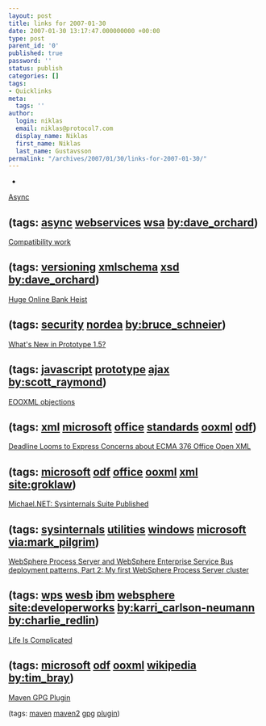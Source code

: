 ```yaml
---
layout: post
title: links for 2007-01-30
date: 2007-01-30 13:17:47.000000000 +00:00
type: post
parent_id: '0'
published: true
password: ''
status: publish
categories: []
tags:
- Quicklinks
meta:
  tags: ''
author:
  login: niklas
  email: niklas@protocol7.com
  display_name: Niklas
  first_name: Niklas
  last_name: Gustavsson
permalink: "/archives/2007/01/30/links-for-2007-01-30/"
---
```

- 
[Async](http://www.webservices.org/weblog/dave_orchard/async)

(tags: [async](http://del.icio.us/protocol7/async) [webservices](http://del.icio.us/protocol7/webservices) [wsa](http://del.icio.us/protocol7/wsa) [by:dave\_orchard](http://del.icio.us/protocol7/by:dave_orchard))
- 
[Compatibility work](http://www.pacificspirit.com/Authoring/Compatibility/)

(tags: [versioning](http://del.icio.us/protocol7/versioning) [xmlschema](http://del.icio.us/protocol7/xmlschema) [xsd](http://del.icio.us/protocol7/xsd) [by:dave\_orchard](http://del.icio.us/protocol7/by:dave_orchard))
- 
[Huge Online Bank Heist](http://www.schneier.com/blog/archives/2007/01/huge_online_ban.html)

(tags: [security](http://del.icio.us/protocol7/security) [nordea](http://del.icio.us/protocol7/nordea) [by:bruce\_schneier](http://del.icio.us/protocol7/by:bruce_schneier))
- 
[What's New in Prototype 1.5?](http://www.xml.com/pub/a/2007/01/24/whats-new-in-prototype-15.html)

(tags: [javascript](http://del.icio.us/protocol7/javascript) [prototype](http://del.icio.us/protocol7/prototype) [ajax](http://del.icio.us/protocol7/ajax) [by:scott\_raymond](http://del.icio.us/protocol7/by:scott_raymond))
- 
[EOOXML objections](http://www.grokdoc.net/index.php/EOOXML_objections)

(tags: [xml](http://del.icio.us/protocol7/xml) [microsoft](http://del.icio.us/protocol7/microsoft) [office](http://del.icio.us/protocol7/office) [standards](http://del.icio.us/protocol7/standards) [ooxml](http://del.icio.us/protocol7/ooxml) [odf](http://del.icio.us/protocol7/odf))
- 
[Deadline Looms to Express Concerns about ECMA 376 Office Open XML](http://www.groklaw.net/article.php?story=20070123071154671)

(tags: [microsoft](http://del.icio.us/protocol7/microsoft) [odf](http://del.icio.us/protocol7/odf) [office](http://del.icio.us/protocol7/office) [ooxml](http://del.icio.us/protocol7/ooxml) [xml](http://del.icio.us/protocol7/xml) [site:groklaw](http://del.icio.us/protocol7/site:groklaw))
- 
[Michael.NET: Sysinternals Suite Published](http://michaeldotnet.blogspot.com/2007/01/sysinternals-suite-published.html)

(tags: [sysinternals](http://del.icio.us/protocol7/sysinternals) [utilities](http://del.icio.us/protocol7/utilities) [windows](http://del.icio.us/protocol7/windows) [microsoft](http://del.icio.us/protocol7/microsoft) [via:mark\_pilgrim](http://del.icio.us/protocol7/via:mark_pilgrim))
- 
[WebSphere Process Server and WebSphere Enterprise Service Bus deployment patterns, Part 2: My first WebSphere Process Server cluster](http://www-128.ibm.com/developerworks/websphere/library/techarticles/0701_carlson-neumann/0701_carlson-neumann.html)

(tags: [wps](http://del.icio.us/protocol7/wps) [wesb](http://del.icio.us/protocol7/wesb) [ibm](http://del.icio.us/protocol7/ibm) [websphere](http://del.icio.us/protocol7/websphere) [site:developerworks](http://del.icio.us/protocol7/site:developerworks) [by:karri\_carlson-neumann](http://del.icio.us/protocol7/by:karri_carlson-neumann) [by:charlie\_redlin](http://del.icio.us/protocol7/by:charlie_redlin))
- 
[Life Is Complicated](http://www.tbray.org/ongoing/When/200x/2007/01/24/Mixup)

(tags: [microsoft](http://del.icio.us/protocol7/microsoft) [odf](http://del.icio.us/protocol7/odf) [ooxml](http://del.icio.us/protocol7/ooxml) [wikipedia](http://del.icio.us/protocol7/wikipedia) [by:tim\_bray](http://del.icio.us/protocol7/by:tim_bray))
- 
[Maven GPG Plugin](http://maven.apache.org/plugins/maven-gpg-plugin/index.html)

(tags: [maven](http://del.icio.us/protocol7/maven) [maven2](http://del.icio.us/protocol7/maven2) [gpg](http://del.icio.us/protocol7/gpg) [plugin](http://del.icio.us/protocol7/plugin))
